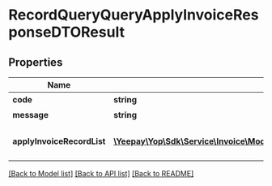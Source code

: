 # RecordQueryQueryApplyInvoiceResponseDTOResult

## Properties
Name | Type | Description | Notes
------------ | ------------- | ------------- | -------------
**code** | **string** | 返回码 | [optional] 
**message** | **string** | 返回信息 | [optional] 
**applyInvoiceRecordList** | [**\Yeepay\Yop\Sdk\Service\Invoice\Model\RecordQueryApplyInvoiceYOPResponseDtoResult[]**](RecordQueryApplyInvoiceYOPResponseDtoResult.md) | 发票申请和开票记录List | [optional] 

[[Back to Model list]](../README.md#documentation-for-models) [[Back to API list]](../README.md#documentation-for-api-endpoints) [[Back to README]](../README.md)


